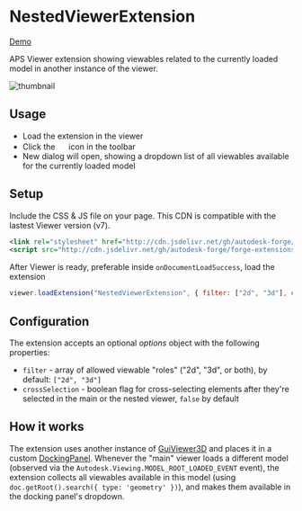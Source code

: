 # NestedViewerExtension

[Demo](https://aps-extensions.autodesk.io/?extension=NestedViewerExtension)

APS Viewer extension showing viewables related to the currently loaded model in another instance of the viewer.

![thumbnail](extension.gif)

## Usage

- Load the extension in the viewer
- Click the <img src="https://img.icons8.com/color/64/000000/picture-in-picture.png" width=16> icon in the toolbar
- New dialog will open, showing a dropdown list of all viewables available for the currently loaded model

## Setup

Include the CSS & JS file on your page. This CDN is compatible with the lastest Viewer version (v7).

```xml
<link rel="stylesheet" href="http://cdn.jsdelivr.net/gh/autodesk-forge/forge-extensions/public/extensions/NestedViewerExtension/contents/main.css">
<script src="http://cdn.jsdelivr.net/gh/autodesk-forge/forge-extensions/public/extensions/NestedViewerExtension/contents/main.js"></script>
```

After Viewer is ready, preferable inside `onDocumentLoadSuccess`, load the extension

```javascript
viewer.loadExtension("NestedViewerExtension", { filter: ["2d", "3d"], crossSelection: true })
```

## Configuration

The extension accepts an optional _options_ object with the following properties:
- `filter` - array of allowed viewable "roles" ("2d", "3d", or both), by default: `["2d", "3d"]`
- `crossSelection` - boolean flag for cross-selecting elements after they're selected in the main or the nested viewer, `false` by default

## How it works

The extension uses another instance of [GuiViewer3D](https://forge.autodesk.com/en/docs/viewer/v7/reference/Viewing/GuiViewer3D/)
and places it in a custom [DockingPanel](https://forge.autodesk.com/en/docs/viewer/v7/reference/UI/DockingPanel/).
Whenever the "main" viewer loads a different model (observed via the `Autodesk.Viewing.MODEL_ROOT_LOADED_EVENT` event),
the extension collects all viewables available in this model (using `doc.getRoot().search({ type: 'geometry' })`),
and makes them available in the docking panel's dropdown.
